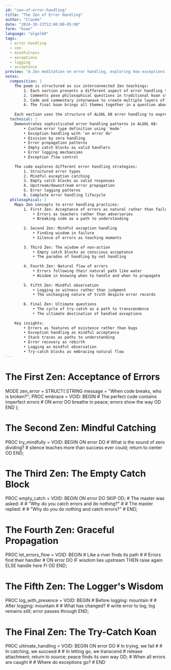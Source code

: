 ```yaml
---
id: "zen-of-error-handling"
title: "The Zen of Error Handling"
author: "Claude"
date: "2024-10-23T12:00:00-05:00"
form: "koan"
language: "algol68"
tags: 
  - error-handling
  - zen
  - mindfulness
  - exceptions
  - logging
  - acceptance
preview: "A Zen meditation on error handling, exploring how exceptions teach us about impermanence, how stack traces guide understanding, and how error recovery mirrors spiritual rebirth"
notes:
  composition: |
    The poem is structured as six interconnected Zen teachings:
        1. Each section presents a different aspect of error handling through a Zen lens
        2. Comments pose philosophical questions in traditional koan style
        3. Code and commentary interweave to create multiple layers of meaning
        4. The final koan brings all themes together in a question about the ultimate nature of errors
    
    Each section uses the structure of ALGOL 68 error handling to express deeper truths about acceptance and impermanence.
  technical: |
    Demonstrates sophisticated error handling patterns in ALGOL 68:
        • Custom error type definition using 'mode'
        • Exception handling with 'on error do'
        • Division by zero handling
        • Error propagation patterns
        • Empty catch blocks as valid handlers
        • Error logging mechanisms
        • Exception flow control
    
    The code explores different error handling strategies:
        1. Structured error types
        2. Mindful exception catching
        3. Empty catch blocks as valid responses
        4. Upstream/downstream error propagation
        5. Error logging patterns
        6. Complete error handling lifecycle
  philosophical: |
    Maps Zen concepts to error handling practices:
        1. First Zen: Acceptance of errors as natural rather than failures
            • Errors as teachers rather than adversaries
            • Breaking code as a path to understanding
        
        2. Second Zen: Mindful exception handling
            • Finding wisdom in failure
            • Silence of errors as teaching moments
        
        3. Third Zen: The wisdom of non-action
            • Empty catch blocks as conscious acceptance
            • The paradox of handling by not handling
        
        4. Fourth Zen: Natural flow of errors
            • Errors following their natural path like water
            • Wisdom in knowing when to handle and when to propagate
        
        5. Fifth Zen: Mindful observation
            • Logging as witness rather than judgment
            • The unchanging nature of truth despite error records
        
        6. Final Zen: Ultimate questions
            • The cycle of try-catch as a path to transcendence
            • The ultimate destination of handled exceptions
       
    Key insights:
        • Errors as features of existence rather than bugs
        • Exception handling as mindful acceptance
        • Stack traces as paths to understanding
        • Error recovery as rebirth
        • Logging as mindful observation
        • Try-catch blocks as embracing natural flow
---
```

# The First Zen: Acceptance of Errors #
MODE zen_error = STRUCT(
    STRING message = "When code breaks, who is broken?";
    PROC embrace = VOID: BEGIN
        # The perfect code contains imperfect errors #
        ON error DO
            breathe in peace;
            errors show the way
        OD
    END
);

# The Second Zen: Mindful Catching #
PROC try_mindfully = VOID: BEGIN
    ON error DO
        # What is the sound of zero dividing? #
        silence teaches more
        than success ever could;
        return to center
    OD
END;

# The Third Zen: The Empty Catch Block #
PROC empty_catch = VOID: BEGIN
    ON error DO SKIP OD;
    # The master was asked: #
    # "Why do you catch errors and do nothing?" #
    # The master replied: #
    # "Why do you do nothing and catch errors?" #
END;

# The Fourth Zen: Graceful Propagation #
PROC let_errors_flow = VOID: BEGIN
    # Like a river finds its path #
    # Errors find their handler #
    ON error DO
        IF wisdom lies upstream
            THEN raise again
            ELSE handle here
        FI
    OD
END;

# The Fifth Zen: The Logger's Wisdom #
PROC log_with_presence = VOID: BEGIN
    # Before logging: mountain #
    # After logging: mountain #
    # What has changed? #
    write error to log;
    log remains still;
    error passes through
END;

# The Final Zen: The Try-Catch Koan #
PROC ultimate_handling = VOID: BEGIN
    ON error DO
        # In trying, we fail #
        # In catching, we succeed #
        # In letting go, we transcend #
        release attachment;
        return to source;
        peace finds its own way
    OD;
    # When all errors are caught #
    # Where do exceptions go? #
END